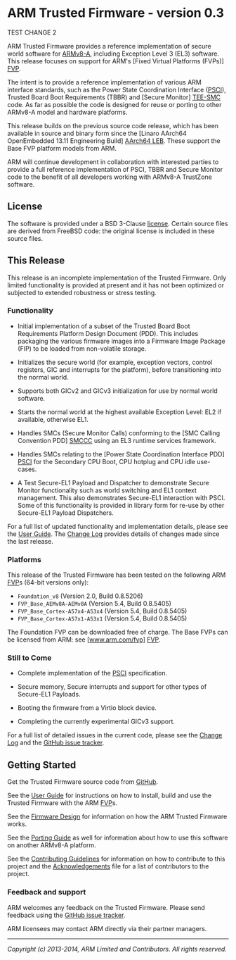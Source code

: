 ARM Trusted Firmware - version 0.3
==================================

TEST CHANGE 2

ARM Trusted Firmware provides a reference implementation of secure world
software for [ARMv8-A], including Exception Level 3 (EL3) software. This
release focuses on support for ARM's [Fixed Virtual Platforms (FVPs)] [FVP].

The intent is to provide a reference implementation of various ARM interface
standards, such as the Power State Coordination Interface ([PSCI]), Trusted
Board Boot Requirements (TBBR) and [Secure Monitor] [TEE-SMC] code. As far as
possible the code is designed for reuse or porting to other ARMv8-A model and
hardware platforms.

This release builds on the previous source code release, which has been
available in source and binary form since the [Linaro AArch64 OpenEmbedded 13.11
Engineering Build] [AArch64 LEB]. These support the Base FVP platform
models from ARM.

ARM will continue development in collaboration with interested parties to
provide a full reference implementation of PSCI, TBBR and Secure Monitor code
to the benefit of all developers working with ARMv8-A TrustZone software.


License
-------

The software is provided under a BSD 3-Clause [license]. Certain source files
are derived from FreeBSD code: the original license is included in these
source files.


This Release
------------

This release is an incomplete implementation of the Trusted Firmware. Only
limited functionality is provided at present and it has not been optimized or
subjected to extended robustness or stress testing.

### Functionality

*   Initial implementation of a subset of the Trusted Board Boot Requirements
    Platform Design Document (PDD). This includes packaging the various firmware
    images into a Firmware Image Package (FIP) to be loaded from non-volatile
    storage.

*   Initializes the secure world (for example, exception vectors, control
    registers, GIC and interrupts for the platform), before transitioning into
    the normal world.

*   Supports both GICv2 and GICv3 initialization for use by normal world
    software.

*   Starts the normal world at the highest available Exception Level: EL2
    if available, otherwise EL1.

*   Handles SMCs (Secure Monitor Calls) conforming to the [SMC Calling
    Convention PDD] [SMCCC] using an EL3 runtime services framework.

*   Handles SMCs relating to the [Power State Coordination Interface PDD] [PSCI]
    for the Secondary CPU Boot, CPU hotplug and CPU idle use-cases.

*   A Test Secure-EL1 Payload and Dispatcher to demonstrate Secure Monitor
    functionality such as world switching and EL1 context management. This
    also demonstrates Secure-EL1 interaction with PSCI. Some of this
    functionality is provided in library form for re-use by other Secure-EL1
    Payload Dispatchers.

For a full list of updated functionality and implementation details, please
see the [User Guide]. The [Change Log] provides details of changes made
since the last release.

### Platforms

This release of the Trusted Firmware has been tested on the following ARM
[FVP]s (64-bit versions only):

*   `Foundation_v8` (Version 2.0, Build 0.8.5206)
*   `FVP_Base_AEMv8A-AEMv8A` (Version 5.4, Build 0.8.5405)
*   `FVP_Base_Cortex-A57x4-A53x4` (Version 5.4, Build 0.8.5405)
*   `FVP_Base_Cortex-A57x1-A53x1` (Version 5.4, Build 0.8.5405)

The Foundation FVP can be downloaded free of charge. The Base FVPs can be
licensed from ARM: see [www.arm.com/fvp] [FVP].

### Still to Come

*   Complete implementation of the [PSCI] specification.

*   Secure memory, Secure interrupts and support for other types of Secure-EL1
    Payloads.

*   Booting the firmware from a Virtio block device.

*   Completing the currently experimental GICv3 support.

For a full list of detailed issues in the current code, please see the [Change
Log] and the [GitHub issue tracker].


Getting Started
---------------

Get the Trusted Firmware source code from
[GitHub](https://www.github.com/ARM-software/arm-trusted-firmware).

See the [User Guide] for instructions on how to install, build and use
the Trusted Firmware with the ARM [FVP]s.

See the [Firmware Design] for information on how the ARM Trusted Firmware works.

See the [Porting Guide] as well for information about how to use this
software on another ARMv8-A platform.

See the [Contributing Guidelines] for information on how to contribute to this
project and the [Acknowledgements] file for a list of contributors to the
project.

### Feedback and support

ARM welcomes any feedback on the Trusted Firmware. Please send feedback using
the [GitHub issue tracker].

ARM licensees may contact ARM directly via their partner managers.


- - - - - - - - - - - - - - - - - - - - - - - - - -

_Copyright (c) 2013-2014, ARM Limited and Contributors. All rights reserved._


[License]:                  ./license.md "BSD license for ARM Trusted Firmware"
[Contributing Guidelines]:  ./contributing.md "Guidelines for contributors"
[Acknowledgements]:         ./acknowledgements.md "Contributor acknowledgements"
[Change Log]:               ./docs/change-log.md
[User Guide]:               ./docs/user-guide.md
[Firmware Design]:          ./docs/firmware-design.md
[Porting Guide]:            ./docs/porting-guide.md

[ARMv8-A]:               http://www.arm.com/products/processors/armv8-architecture.php "ARMv8-A Architecture"
[FVP]:                   http://www.arm.com/fvp "ARM's Fixed Virtual Platforms"
[PSCI]:                  http://infocenter.arm.com/help/topic/com.arm.doc.den0022b/index.html "Power State Coordination Interface PDD (ARM DEN 0022B.b)"
[SMCCC]:                 http://infocenter.arm.com/help/topic/com.arm.doc.den0028a/index.html "SMC Calling Convention PDD (ARM DEN 0028A)"
[TEE-SMC]:               http://www.arm.com/products/processors/technologies/trustzone/tee-smc.php "Secure Monitor and TEEs"
[AArch64 LEB]:           http://releases.linaro.org/13.11/openembedded/aarch64 "Linaro AArch64 OpenEmbedded ARM Fast Model 13.11 Release"
[GitHub issue tracker]:  https://github.com/ARM-software/tf-issues/issues
